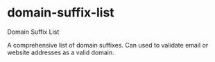 # domain-suffix-list
Domain Suffix List

A comprehensive list of domain suffixes. Can used to validate email or website addresses as a valid domain.
